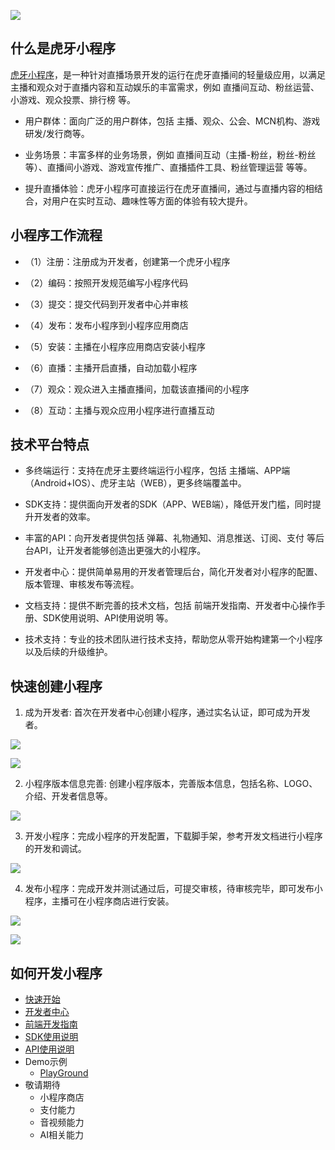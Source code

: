 ![](https://v-cms-img.huya.com/huya/hy-ext/logo.png)

## 什么是虎牙小程序

   [虎牙小程序](https://dev.huya.com)，是一种针对直播场景开发的运行在虎牙直播间的轻量级应用，以满足主播和观众对于直播内容和互动娱乐的丰富需求，例如 直播间互动、粉丝运营、小游戏、观众投票、排行榜 等。

* 用户群体：面向广泛的用户群体，包括 主播、观众、公会、MCN机构、游戏研发/发行商等。
    
* 业务场景：丰富多样的业务场景，例如 直播间互动（主播-粉丝，粉丝-粉丝 等）、直播间小游戏、游戏宣传推广、直播插件工具、粉丝管理运营 等等。
    
* 提升直播体验：虎牙小程序可直接运行在虎牙直播间，通过与直播内容的相结合，对用户在实时互动、趣味性等方面的体验有较大提升。

## 小程序工作流程

* （1）注册：注册成为开发者，创建第一个虎牙小程序

* （2）编码：按照开发规范编写小程序代码

* （3）提交：提交代码到开发者中心并审核

* （4）发布：发布小程序到小程序应用商店

* （5）安装：主播在小程序应用商店安装小程序

* （6）直播：主播开启直播，自动加载小程序

* （7）观众：观众进入主播直播间，加载该直播间的小程序

* （8）互动：主播与观众应用小程序进行直播互动

## 技术平台特点
   
* 多终端运行：支持在虎牙主要终端运行小程序，包括 主播端、APP端（Android+IOS）、虎牙主站（WEB），更多终端覆盖中。
    
* SDK支持：提供面向开发者的SDK（APP、WEB端），降低开发门槛，同时提升开发者的效率。
    
* 丰富的API：向开发者提供包括 弹幕、礼物通知、消息推送、订阅、支付 等后台API，让开发者能够创造出更强大的小程序。
    
* 开发者中心：提供简单易用的开发者管理后台，简化开发者对小程序的配置、版本管理、审核发布等流程。
    
* 文档支持：提供不断完善的技术文档，包括 前端开发指南、开发者中心操作手册、SDK使用说明、API使用说明 等。
    
* 技术支持：专业的技术团队进行技术支持，帮助您从零开始构建第一个小程序以及后续的升级维护。

## 快速创建小程序

1. 成为开发者: 首次在开发者中心创建小程序，通过实名认证，即可成为开发者。

![](https://v-cms-img.huya.com/huya/hy-ext/new1.png)

![](https://v-cms-img.huya.com/huya/hy-ext/new2.png)

2. 小程序版本信息完善: 创建小程序版本，完善版本信息，包括名称、LOGO、介绍、开发者信息等。

![](https://v-cms-img.huya.com/huya/hy-ext/new3.png)

3. 开发小程序：完成小程序的开发配置，下载脚手架，参考开发文档进行小程序的开发和调试。

![](https://v-cms-img.huya.com/huya/hy-ext/new4.png)

4. 发布小程序：完成开发并测试通过后，可提交审核，待审核完毕，即可发布小程序，主播可在小程序商店进行安装。

![](https://v-cms-img.huya.com/huya/hy-ext/new7.png)

![](https://v-cms-img.huya.com/huya/hy-ext/new6.png)

## 如何开发小程序

* [快速开始](https://github.com/huya-ext/miniapp/wiki)
* [开发者中心](https://github.com/huya-ext/miniapp/wiki/ems)
* [前端开发指南](https://github.com/huya-ext/miniapp/wiki/%E5%89%8D%E7%AB%AF%E5%BC%80%E5%8F%91%E6%8C%87%E5%8D%97)
* [SDK使用说明](https://github.com/huya-ext/miniapp/wiki/SDK%E6%96%87%E6%A1%A3)
* [API使用说明](https://github.com/huya-ext/miniapp/wiki/%E5%B0%8F%E7%A8%8B%E5%BA%8F%E5%90%8E%E5%8F%B0API)
* Demo示例
    * [PlayGround](https://github.com/huya-ext/miniapp/tree/master/demo)
* 敬请期待
    * 小程序商店
    * 支付能力
    * 音视频能力
    * AI相关能力
